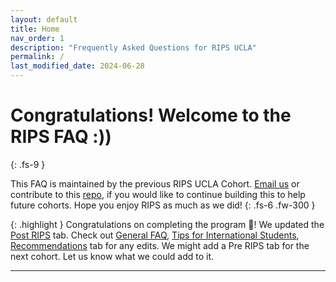 ```yaml
---
layout: default
title: Home
nav_order: 1
description: "Frequently Asked Questions for RIPS UCLA"
permalink: /
last_modified_date: 2024-06-28
---
```


# Congratulations! Welcome to the RIPS FAQ :\)\)
{: .fs-9 }

This FAQ is maintained by the previous RIPS UCLA Cohort. [Email us](mailto:uclarips2023photos@gmail.com) or contribute to this [repo](https://github.com/rips-ucla-2023/rips-faq), if you would like to continue building this to help future cohorts. Hope you enjoy RIPS as much as we did!
{: .fs-6 .fw-300 }


{: .highlight }
Congratulations on completing the program 🎉! We updated the [Post RIPS](https://rips-ucla-2023.github.io/rips-faq/docs/post-RIPS/) tab. Check out [General FAQ](https://rips-ucla-2023.github.io/rips-faq/docs/general/), [Tips for International Students](https://rips-ucla-2023.github.io/rips-faq/docs/international-students/), [Recommendations](https://rips-ucla-2023.github.io/rips-faq/docs/recommendations/) tab for any edits. We might add a Pre RIPS tab for the next cohort. Let us know what we could add to it.

----

